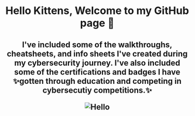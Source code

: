 # <p align="center">Hello Kittens, Welcome to my GitHub page 👋 
## <p align="center">I've included some of the walkthroughs, cheatsheets, and info sheets I've created during my cybersecurity journey. I've also included some of the certifications and badges I have ✨gotten through education and competing in cybersecutiy competitions.✨<p align="center">![Hello](https://user-images.githubusercontent.com/50695633/123531801-7af4ee80-d6bc-11eb-83ec-58050df8ff54.gif)</p>


<!--
**SinisterKitten/SinisterKitten** is a ✨ _special_ ✨ repository because its `README.md` (this file) appears on your GitHub profile.

Here are some ideas to get you started:

- 🔭 I’m currently working on ...
- 🌱 I’m currently learning ...
- 👯 I’m looking to collaborate on ...

- 🤔 I’m looking for help with ...
- 💬 Ask me about ...
- 📫 How to reach me: ...
- 😄 Pronouns: ...
- ⚡ Fun fact: ...
-->
